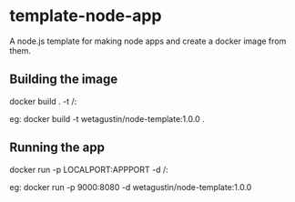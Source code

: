 # template-node-app
A node.js template for making node apps and create a docker image from them.

## Building the image

docker build . -t <your username>/<your web-app name>:<yout tag>

eg: docker build -t wetagustin/node-template:1.0.0 .

## Running the app

docker run -p LOCALPORT:APPPORT -d <your username>/<your web-app name>:<yout tag>

eg: docker run -p 9000:8080 -d wetagustin/node-template:1.0.0
